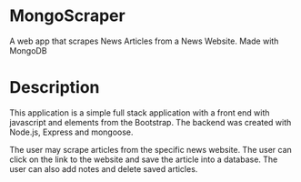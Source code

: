 # MongoScraper

A web app that scrapes News Articles from a News Website. Made with MongoDB

# Description
This application is a simple full stack application with a front end with javascript and elements from the Bootstrap. The backend was created with Node.js, Express and mongoose. 

The user may scrape articles from the specific news website. The user can click on the link to the website and save the article into a database. The user can also add notes and delete saved articles.
